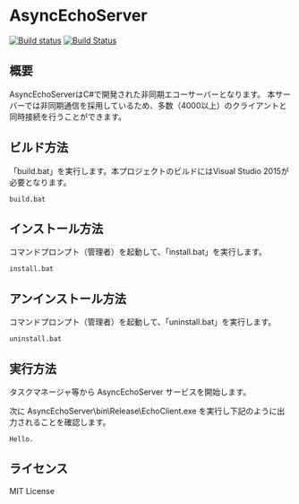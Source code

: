 # AsyncEchoServer
[![Build status](https://ci.appveyor.com/api/projects/status/7l9e4rfax6bpltob/branch/master?svg=true)](https://ci.appveyor.com/project/ryo-pinus/asyncechoserver/branch/master)
[![Build Status](https://travis-ci.org/ryo-pinus/AsyncEchoServer.svg?branch=master)](https://travis-ci.org/ryo-pinus/AsyncEchoServer)

## 概要

AsyncEchoServerはC#で開発された非同期エコーサーバーとなります。
本サーバーでは非同期通信を採用しているため、多数（4000以上）のクライアントと同時接続を行うことができます。

## ビルド方法
「build.bat」を実行します。本プロジェクトのビルドにはVisual Studio 2015が必要となります。

    build.bat

## インストール方法
コマンドプロンプト（管理者）を起動して、「install.bat」を実行します。

    install.bat

## アンインストール方法
コマンドプロンプト（管理者）を起動して、「uninstall.bat」を実行します。

    uninstall.bat

## 実行方法

タスクマネージャ等から AsyncEchoServer サービスを開始します。

次に AsyncEchoServer\bin\Release\EchoClient.exe を実行し下記のように出力されることを確認します。

    Hello.

## ライセンス
 MIT License